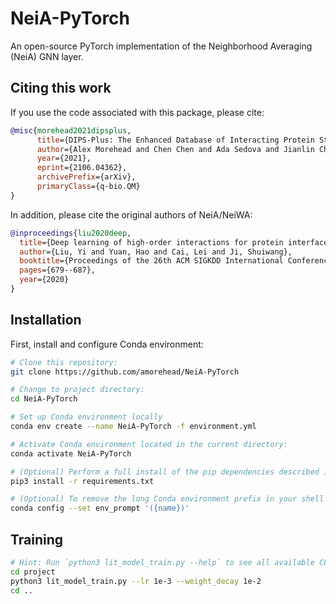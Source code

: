 # NeiA-PyTorch
An open-source PyTorch implementation of the Neighborhood Averaging (NeiA) GNN layer.

## Citing this work

If you use the code associated with this package, please cite:

```bibtex
@misc{morehead2021dipsplus,
      title={DIPS-Plus: The Enhanced Database of Interacting Protein Structures for Interface Prediction}, 
      author={Alex Morehead and Chen Chen and Ada Sedova and Jianlin Cheng},
      year={2021},
      eprint={2106.04362},
      archivePrefix={arXiv},
      primaryClass={q-bio.QM}
}
```

In addition, please cite the original authors of NeiA/NeiWA:

```bibtex
@inproceedings{liu2020deep,
  title={Deep learning of high-order interactions for protein interface prediction},
  author={Liu, Yi and Yuan, Hao and Cai, Lei and Ji, Shuiwang},
  booktitle={Proceedings of the 26th ACM SIGKDD International Conference on Knowledge Discovery \& Data Mining},
  pages={679--687},
  year={2020}
}
```

## Installation

First, install and configure Conda environment:

```bash
# Clone this repository:
git clone https://github.com/amorehead/NeiA-PyTorch

# Change to project directory:
cd NeiA-PyTorch

# Set up Conda environment locally
conda env create --name NeiA-PyTorch -f environment.yml

# Activate Conda environment located in the current directory:
conda activate NeiA-PyTorch

# (Optional) Perform a full install of the pip dependencies described in 'requirements.txt':
pip3 install -r requirements.txt

# (Optional) To remove the long Conda environment prefix in your shell prompt, modify the env_prompt setting in your .condarc file with:
conda config --set env_prompt '({name})'
 ```

## Training

 ```bash
# Hint: Run `python3 lit_model_train.py --help` to see all available CLI arguments
cd project
python3 lit_model_train.py --lr 1e-3 --weight_decay 1e-2
cd ..
```